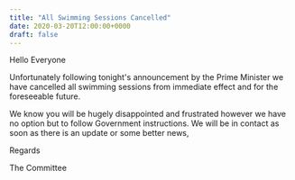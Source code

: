 ```yaml
---
title: "All Swimming Sessions Cancelled"
date: 2020-03-20T12:00:00+0000
draft: false
---
```

Hello Everyone

Unfortunately following tonight's announcement by the Prime Minister we have cancelled all swimming sessions from immediate effect and for the foreseeable future. 

We know you will be hugely disappointed and frustrated however we have no option but to follow Government instructions. We will be in contact as soon as there is an update or some better news,

Regards

The Committee 
<!--more-->
